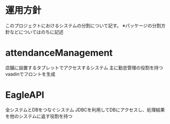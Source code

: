 # 運用方針
このプロジェクトにおけるシステムの分割について記す。
※パッケージの分割方針などについてはのちに記述


# attendanceManagement
店舗に設置するタブレットでアクセスするシステム
主に勤怠管理の役割を持つ
vaadinでフロントを生成

# EagleAPI
全システムとDBをつなぐシステム
JDBCを利用してDBにアクセスし、処理結果を他のシステムに返す役割を持つ

